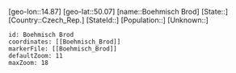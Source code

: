 ﻿---
location: [50.07,14.87]
mapzoom: [7,12] 
mapmarker: city 
type: City
tags:
- geo/City


SpocWebEntityId: 29440
isDeleted: false
confidential: public

---
[geo-lon::14.87]
[geo-lat::50.07]
[name::Boehmisch Brod]
[State::]
[Country::Czech_Rep.]
[StateId::]
[Population::]
[Unknown::]


```leaflet
id: Boehmisch Brod
coordinates: [[Boehmisch_Brod]]
markerFile: [[Boehmisch_Brod]]
defaultZoom: 11 
maxZoom: 18
```
